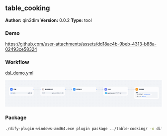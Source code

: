 ## table_cooking

**Author:** qin2dim
**Version:** 0.0.2
**Type:** tool

### Demo

https://github.com/user-attachments/assets/dd18ac4b-9beb-4313-b88a-02493ce58324


### Workflow

[dsl_demo.yml](assets/demo/dsl_demo.yml)

![image-20250321142911457](assets/demo/image-20250321142911457.png)


### Package

```bash
./dify-plugin-windows-amd64.exe plugin package ../table-cooking/ -o difypkg/table-cooking-0.0.2.difypkg
```